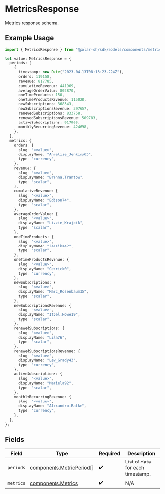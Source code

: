 # MetricsResponse

Metrics response schema.

## Example Usage

```typescript
import { MetricsResponse } from "@polar-sh/sdk/models/components/metricsresponse.js";

let value: MetricsResponse = {
  periods: [
    {
      timestamp: new Date("2023-04-13T08:13:23.724Z"),
      orders: 119158,
      revenue: 817785,
      cumulativeRevenue: 441969,
      averageOrderValue: 802870,
      oneTimeProducts: 150,
      oneTimeProductsRevenue: 115028,
      newSubscriptions: 368343,
      newSubscriptionsRevenue: 397657,
      renewedSubscriptions: 833758,
      renewedSubscriptionsRevenue: 509783,
      activeSubscriptions: 917965,
      monthlyRecurringRevenue: 424698,
    },
  ],
  metrics: {
    orders: {
      slug: "<value>",
      displayName: "Annalise_Jenkins63",
      type: "currency",
    },
    revenue: {
      slug: "<value>",
      displayName: "Brenna.Trantow",
      type: "scalar",
    },
    cumulativeRevenue: {
      slug: "<value>",
      displayName: "Edison74",
      type: "scalar",
    },
    averageOrderValue: {
      slug: "<value>",
      displayName: "Lizzie_Krajcik",
      type: "scalar",
    },
    oneTimeProducts: {
      slug: "<value>",
      displayName: "Jessika42",
      type: "scalar",
    },
    oneTimeProductsRevenue: {
      slug: "<value>",
      displayName: "Cedrick0",
      type: "currency",
    },
    newSubscriptions: {
      slug: "<value>",
      displayName: "Marc_Rosenbaum35",
      type: "scalar",
    },
    newSubscriptionsRevenue: {
      slug: "<value>",
      displayName: "Itzel.Howe19",
      type: "scalar",
    },
    renewedSubscriptions: {
      slug: "<value>",
      displayName: "Lila76",
      type: "scalar",
    },
    renewedSubscriptionsRevenue: {
      slug: "<value>",
      displayName: "Lew_Grady43",
      type: "currency",
    },
    activeSubscriptions: {
      slug: "<value>",
      displayName: "Mariela92",
      type: "scalar",
    },
    monthlyRecurringRevenue: {
      slug: "<value>",
      displayName: "Alexandro.Ratke",
      type: "currency",
    },
  },
};
```

## Fields

| Field                                                                | Type                                                                 | Required                                                             | Description                                                          |
| -------------------------------------------------------------------- | -------------------------------------------------------------------- | -------------------------------------------------------------------- | -------------------------------------------------------------------- |
| `periods`                                                            | [components.MetricPeriod](../../models/components/metricperiod.md)[] | :heavy_check_mark:                                                   | List of data for each timestamp.                                     |
| `metrics`                                                            | [components.Metrics](../../models/components/metrics.md)             | :heavy_check_mark:                                                   | N/A                                                                  |